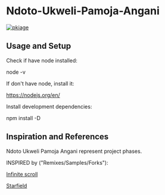 # Ndoto-Ukweli-Pamoja-Angani

[![pkiage](https://circleci.com/gh/pkiage/art-ndoto-ukweli-pamoja-angani.svg?style=svg)](https://app.circleci.com/pipelines/github/pkiage/art-ndoto-ukweli-pamoja-angani-scroll)

## Usage and Setup

Check if have node installed:

node -v

If don't have node, install it:

https://nodejs.org/en/

Install development dependencies:

npm install -D

## Inspiration and References

Ndoto Ukweli Pamoja Angani represent project phases.

INSPIRED by ("Remixes/Samples/Forks"):

[Infinite scroll](https://codepen.io/vincentorback/pen/zxRyzj)

[Starfield](https://codepen.io/keithclark/pen/zqcEd)

